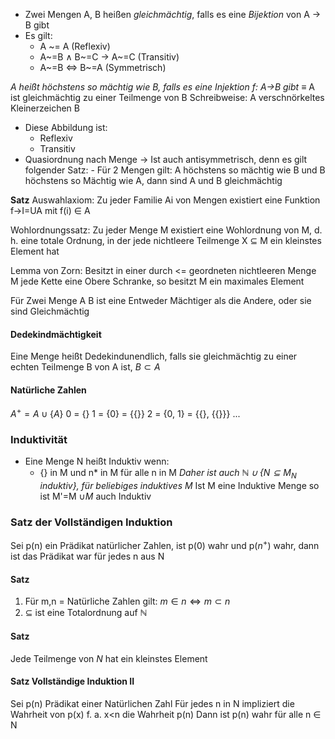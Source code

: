 
- Zwei Mengen A, B heißen *gleichmächtig*, falls es eine *Bijektion* von A -> B gibt
- Es gilt:
	- A ~= A                                    (Reflexiv)
	- A~=B $\land$  B~=C -> A~=C        (Transitiv)
	- A~=B $\iff$ B~=A                  (Symmetrisch)

*A heißt höchstens so mächtig wie B, falls es eine Injektion f: A->B gibt*
$\equiv$ A ist gleichmächtig zu einer Teilmenge von B
Schreibweise: A verschnörkeltes Kleinerzeichen B
- Diese Abbildung ist:
	- Reflexiv
	- Transitiv
- Quasiordnung nach Menge
	-> Ist auch antisymmetrisch, denn es gilt folgender Satz:
		- Für 2 Mengen gilt: A höchstens so mächtig wie B und B höchstens so Mächtig wie A, dann sind A und B gleichmächtig


**Satz**
Auswahlaxiom: Zu jeder Familie Ai von Mengen existiert eine Funktion f->I=UA mit f(i) $\in$ A

Wohlordnungssatz: Zu jeder Menge M existiert eine Wohlordnung von M, d. h. eine totale Ordnung, in der jede nichtleere Teilmenge X $\subseteq$ M ein kleinstes Element hat

Lemma von Zorn: Besitzt in einer durch <= geordneten nichtleeren Menge M jede Kette eine Obere Schranke, so besitzt M ein maximales Element

Für Zwei Menge A B ist eine Entweder Mächtiger als die Andere, oder sie sind Gleichmächtig


#### Dedekindmächtigkeit
Eine Menge heißt Dedekindunendlich, falls sie gleichmächtig zu einer echten Teilmenge B von A ist, $B \subset A$


#### Natürliche Zahlen
$A^+ = A \cup \{A\}$ 
0 = {}
1 = {0} = {{}}
2 = {0, 1} = {{}, {{}}}
...
### Induktivität
- Eine Menge N heißt Induktiv wenn:
	- {} in M und n* in M für alle n in M
*Daher ist auch $\mathbb{N} \cup \{N\subseteq M_ N$ induktiv}, für beliebiges induktives M*
Ist M eine Induktive Menge so ist M'=M $\cup M$ auch Induktiv

### Satz der Vollständigen Induktion
Sei p(n) ein Prädikat natürlicher Zahlen, ist p(0) wahr und p($n^+$) wahr, dann ist das Prädikat war für jedes n aus N

#### Satz 
1. Für m,n = Natürliche Zahlen gilt: $m \in  n \iff m \subset n$ 
2. $\subseteq$ ist eine Totalordnung auf $\mathbb{N}$

#### Satz
Jede Teilmenge von $N$ hat ein kleinstes Element

#### Satz Vollständige Induktion II
Sei p(n) Prädikat einer Natürlichen Zahl
Für jedes n in N impliziert die Wahrheit von p(x) f. a. x\<n
die Wahrheit p(n)
Dann ist p(n) wahr für alle n $\in$ N
